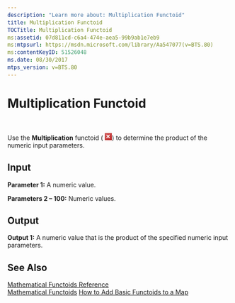 ```yaml
---
description: "Learn more about: Multiplication Functoid"
title: Multiplication Functoid
TOCTitle: Multiplication Functoid
ms:assetid: 07d811cd-c6a4-474e-aea5-99b9ab1e7eb9
ms:mtpsurl: https://msdn.microsoft.com/library/Aa547077(v=BTS.80)
ms:contentKeyID: 51526048
ms.date: 08/30/2017
mtps_version: v=BTS.80
---
```


# Multiplication Functoid

 

Use the **Multiplication** functoid ( ![](images/Aa547077.9a5b9d47-f92f-4aa9-a893-4fe748de4ea5(BTS.80).jpeg)) to determine the product of the numeric input parameters.

## Input

**Parameter 1:** A numeric value.

**Parameters 2 – 100:** Numeric values.

## Output

**Output 1:** A numeric value that is the product of the specified numeric input parameters.

## See Also

[Mathematical Functoids Reference](mathematical-functoids-reference.md)  
[Mathematical Functoids](https://msdn.microsoft.com/library/aa559213\(v=bts.80\))  
[How to Add Basic Functoids to a Map](https://msdn.microsoft.com/library/aa560635\(v=bts.80\))

